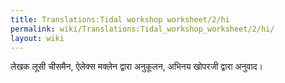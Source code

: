 ```yaml
---
title: Translations:Tidal workshop worksheet/2/hi
permalink: wiki/Translations:Tidal_workshop_worksheet/2/hi/
layout: wiki
---
```


लेखक लूसी चीसमैन, ऐलेक्स मक्लेन द्वारा अनुकूलन, अभिनय खोपरजी द्वारा
अनुवाद।

